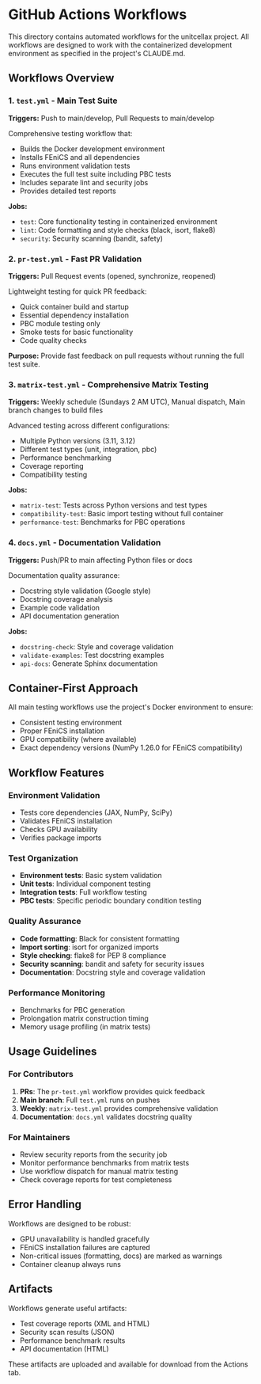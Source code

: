 # GitHub Actions Workflows

This directory contains automated workflows for the unitcellax project. All workflows are designed to work with the containerized development environment as specified in the project's CLAUDE.md.

## Workflows Overview

### 1. `test.yml` - Main Test Suite
**Triggers:** Push to main/develop, Pull Requests to main/develop

Comprehensive testing workflow that:
- Builds the Docker development environment
- Installs FEniCS and all dependencies
- Runs environment validation tests
- Executes the full test suite including PBC tests
- Includes separate lint and security jobs
- Provides detailed test reports

**Jobs:**
- `test`: Core functionality testing in containerized environment
- `lint`: Code formatting and style checks (black, isort, flake8)
- `security`: Security scanning (bandit, safety)

### 2. `pr-test.yml` - Fast PR Validation
**Triggers:** Pull Request events (opened, synchronize, reopened)

Lightweight testing for quick PR feedback:
- Quick container build and startup
- Essential dependency installation
- PBC module testing only
- Smoke tests for basic functionality
- Code quality checks

**Purpose:** Provide fast feedback on pull requests without running the full test suite.

### 3. `matrix-test.yml` - Comprehensive Matrix Testing
**Triggers:** Weekly schedule (Sundays 2 AM UTC), Manual dispatch, Main branch changes to build files

Advanced testing across different configurations:
- Multiple Python versions (3.11, 3.12)
- Different test types (unit, integration, pbc)
- Performance benchmarking
- Coverage reporting
- Compatibility testing

**Jobs:**
- `matrix-test`: Tests across Python versions and test types
- `compatibility-test`: Basic import testing without full container
- `performance-test`: Benchmarks for PBC operations

### 4. `docs.yml` - Documentation Validation
**Triggers:** Push/PR to main affecting Python files or docs

Documentation quality assurance:
- Docstring style validation (Google style)
- Docstring coverage analysis
- Example code validation
- API documentation generation

**Jobs:**
- `docstring-check`: Style and coverage validation
- `validate-examples`: Test docstring examples
- `api-docs`: Generate Sphinx documentation

## Container-First Approach

All main testing workflows use the project's Docker environment to ensure:
- Consistent testing environment
- Proper FEniCS installation
- GPU compatibility (where available)
- Exact dependency versions (NumPy 1.26.0 for FEniCS compatibility)

## Workflow Features

### Environment Validation
- Tests core dependencies (JAX, NumPy, SciPy)
- Validates FEniCS installation
- Checks GPU availability
- Verifies package imports

### Test Organization
- **Environment tests**: Basic system validation
- **Unit tests**: Individual component testing
- **Integration tests**: Full workflow testing
- **PBC tests**: Specific periodic boundary condition testing

### Quality Assurance
- **Code formatting**: Black for consistent formatting
- **Import sorting**: isort for organized imports
- **Style checking**: flake8 for PEP 8 compliance
- **Security scanning**: bandit and safety for security issues
- **Documentation**: Docstring style and coverage validation

### Performance Monitoring
- Benchmarks for PBC generation
- Prolongation matrix construction timing
- Memory usage profiling (in matrix tests)

## Usage Guidelines

### For Contributors
1. **PRs**: The `pr-test.yml` workflow provides quick feedback
2. **Main branch**: Full `test.yml` runs on pushes
3. **Weekly**: `matrix-test.yml` provides comprehensive validation
4. **Documentation**: `docs.yml` validates docstring quality

### For Maintainers
- Review security reports from the security job
- Monitor performance benchmarks from matrix tests
- Use workflow dispatch for manual matrix testing
- Check coverage reports for test completeness

## Error Handling

Workflows are designed to be robust:
- GPU unavailability is handled gracefully
- FEniCS installation failures are captured
- Non-critical issues (formatting, docs) are marked as warnings
- Container cleanup always runs

## Artifacts

Workflows generate useful artifacts:
- Test coverage reports (XML and HTML)
- Security scan results (JSON)
- Performance benchmark results
- API documentation (HTML)

These artifacts are uploaded and available for download from the Actions tab.